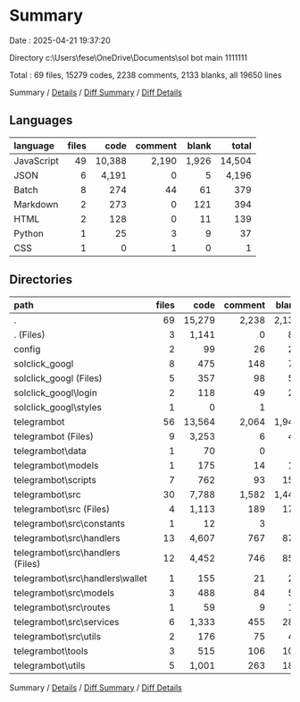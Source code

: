 # Summary

Date : 2025-04-21 19:37:20

Directory c:\\Users\\fese\\OneDrive\\Documents\\sol bot main 1111111

Total : 69 files,  15279 codes, 2238 comments, 2133 blanks, all 19650 lines

Summary / [Details](details.md) / [Diff Summary](diff.md) / [Diff Details](diff-details.md)

## Languages
| language | files | code | comment | blank | total |
| :--- | ---: | ---: | ---: | ---: | ---: |
| JavaScript | 49 | 10,388 | 2,190 | 1,926 | 14,504 |
| JSON | 6 | 4,191 | 0 | 5 | 4,196 |
| Batch | 8 | 274 | 44 | 61 | 379 |
| Markdown | 2 | 273 | 0 | 121 | 394 |
| HTML | 2 | 128 | 0 | 11 | 139 |
| Python | 1 | 25 | 3 | 9 | 37 |
| CSS | 1 | 0 | 1 | 0 | 1 |

## Directories
| path | files | code | comment | blank | total |
| :--- | ---: | ---: | ---: | ---: | ---: |
| . | 69 | 15,279 | 2,238 | 2,133 | 19,650 |
| . (Files) | 3 | 1,141 | 0 | 89 | 1,230 |
| config | 2 | 99 | 26 | 22 | 147 |
| solclick_googl | 8 | 475 | 148 | 78 | 701 |
| solclick_googl (Files) | 5 | 357 | 98 | 56 | 511 |
| solclick_googl\\login | 2 | 118 | 49 | 22 | 189 |
| solclick_googl\\styles | 1 | 0 | 1 | 0 | 1 |
| telegrambot | 56 | 13,564 | 2,064 | 1,944 | 17,572 |
| telegrambot (Files) | 9 | 3,253 | 6 | 49 | 3,308 |
| telegrambot\\data | 1 | 70 | 0 | 0 | 70 |
| telegrambot\\models | 1 | 175 | 14 | 11 | 200 |
| telegrambot\\scripts | 7 | 762 | 93 | 150 | 1,005 |
| telegrambot\\src | 30 | 7,788 | 1,582 | 1,448 | 10,818 |
| telegrambot\\src (Files) | 4 | 1,113 | 189 | 177 | 1,479 |
| telegrambot\\src\\constants | 1 | 12 | 3 | 0 | 15 |
| telegrambot\\src\\handlers | 13 | 4,607 | 767 | 878 | 6,252 |
| telegrambot\\src\\handlers (Files) | 12 | 4,452 | 746 | 855 | 6,053 |
| telegrambot\\src\\handlers\\wallet | 1 | 155 | 21 | 23 | 199 |
| telegrambot\\src\\models | 3 | 488 | 84 | 57 | 629 |
| telegrambot\\src\\routes | 1 | 59 | 9 | 11 | 79 |
| telegrambot\\src\\services | 6 | 1,333 | 455 | 284 | 2,072 |
| telegrambot\\src\\utils | 2 | 176 | 75 | 41 | 292 |
| telegrambot\\tools | 3 | 515 | 106 | 104 | 725 |
| telegrambot\\utils | 5 | 1,001 | 263 | 182 | 1,446 |

Summary / [Details](details.md) / [Diff Summary](diff.md) / [Diff Details](diff-details.md)